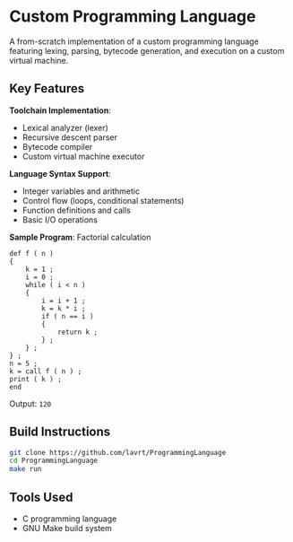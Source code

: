 # Custom Programming Language

A from-scratch implementation of a custom programming language featuring lexing, parsing, bytecode generation, and execution on a custom virtual machine.

## Key Features

**Toolchain Implementation**:
- Lexical analyzer (lexer)
- Recursive descent parser
- Bytecode compiler
- Custom virtual machine executor

**Language Syntax Support**:
- Integer variables and arithmetic
- Control flow (loops, conditional statements)
- Function definitions and calls
- Basic I/O operations

**Sample Program**:
Factorial calculation
```
def f ( n )
{
    k = 1 ;
    i = 0 ;
    while ( i < n )
    {
        i = i + 1 ;
        k = k * i ;
        if ( n == i )
        {
            return k ;
        } ;
    } ;
} ;
n = 5 ;
k = call f ( n ) ;
print ( k ) ;
end
```
Output: `120`

## Build Instructions
```bash
git clone https://github.com/lavrt/ProgrammingLanguage
cd ProgrammingLanguage
make run
```

## Tools Used
- C programming language
- GNU Make build system
